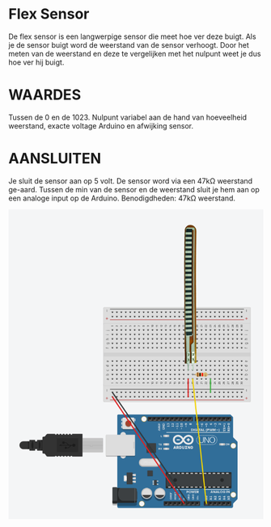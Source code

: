 # Flex Sensor
De flex sensor is een langwerpige sensor die meet hoe ver deze buigt. Als je de sensor buigt word de weerstand van de sensor verhoogt. Door het meten van de weerstand en deze te vergelijken met het nulpunt weet je dus hoe ver hij buigt.

# WAARDES
Tussen de 0 en de 1023. Nulpunt variabel aan de hand van hoeveelheid weerstand, exacte voltage Arduino en afwijking sensor.

# AANSLUITEN
Je sluit de sensor aan op 5 volt. De sensor word via een 47kΩ weerstand ge-aard. Tussen de min van de sensor en de weerstand sluit je hem aan op een analoge input op de Arduino.
Benodigdheden: 47kΩ weerstand.

<img src="FLEX_SENSOR CIRCUIT.png"/>
